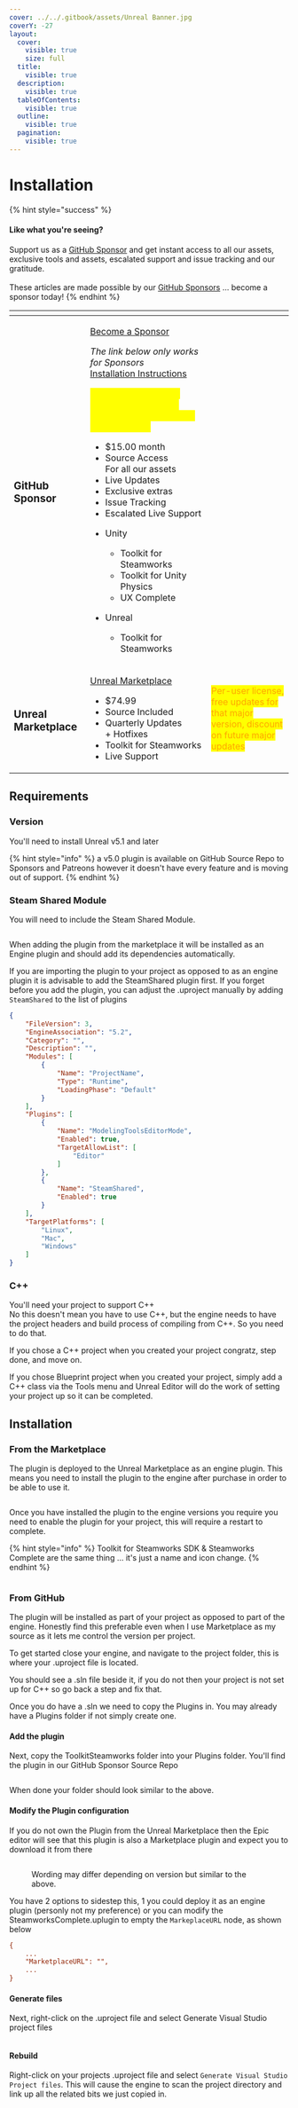 ```yaml
---
cover: ../../.gitbook/assets/Unreal Banner.jpg
coverY: -27
layout:
  cover:
    visible: true
    size: full
  title:
    visible: true
  description:
    visible: true
  tableOfContents:
    visible: true
  outline:
    visible: true
  pagination:
    visible: true
---
```


# Installation

{% hint style="success" %}
#### Like what you're seeing?

Support us as a [GitHub Sponsor](../../become-a-sponsor/) and get instant access to all our assets, exclusive tools and assets, escalated support and issue tracking and our gratitude.\
\
These articles are made possible by our [GitHub Sponsors](../../become-a-sponsor/) ... become a sponsor today!
{% endhint %}

<table data-card-size="large" data-view="cards"><thead><tr><th></th><th></th><th></th></tr></thead><tbody><tr><td><h3>GitHub Sponsor</h3></td><td><p><a href="https://github.com/sponsors/heathen-engineering">Become a Sponsor</a></p><p><em>The link below only works for Sponsors</em><br><a href="https://github.com/heathen-engineering/SourceRepo">Installation Instructions</a></p><p><em><mark style="color:yellow;"><strong>Cancel anytime, and keep everything you have including our site-based license</strong></mark></em></p><ul><li>$15.00 month</li><li>Source Access<br>For all our assets</li><li>Live Updates</li><li>Exclusive extras</li><li>Issue Tracking</li><li>Escalated Live Support</li><li><p>Unity</p><ul><li>Toolkit for Steamworks</li><li>Toolkit for Unity Physics</li><li>UX Complete</li></ul></li><li><p>Unreal</p><ul><li>Toolkit for Steamworks</li></ul></li></ul></td><td></td></tr><tr><td><h3>Unreal Marketplace</h3></td><td><p><a href="https://www.unrealengine.com/marketplace/en-US/product/ad658ddf5c434478acb95f9091ea279c">Unreal Marketplace</a></p><ul><li>$74.99</li><li>Source Included</li><li>Quarterly Updates<br>+ Hotfixes</li><li>Toolkit for Steamworks</li><li>Live Support</li></ul></td><td><mark style="color:orange;">Per-user license, free updates for that major version, discount on future major updates</mark></td></tr></tbody></table>

## Requirements

### Version

You'll need to install Unreal v5.1 and later

{% hint style="info" %}
a v5.0 plugin is available on GitHub Source Repo to Sponsors and Patreons however it doesn't have every feature and is moving out of support.
{% endhint %}

### Steam Shared Module

You will need to include the Steam Shared Module.

<figure><img src="../../.gitbook/assets/image (3) (1) (1) (1) (1) (1) (1).png" alt=""><figcaption></figcaption></figure>

When adding the plugin from the marketplace it will be installed as an Engine plugin and should add its dependencies automatically.

If you are importing the plugin to your project as opposed to as an engine plugin it is advisable to add the SteamShared plugin first. If you forget before you add the plugin, you can adjust the .uproject manually by adding `SteamShared` to the list of plugins

```json
{
	"FileVersion": 3,
	"EngineAssociation": "5.2",
	"Category": "",
	"Description": "",
	"Modules": [
		{
			"Name": "ProjectName",
			"Type": "Runtime",
			"LoadingPhase": "Default"
		}
	],
	"Plugins": [
		{
			"Name": "ModelingToolsEditorMode",
			"Enabled": true,
			"TargetAllowList": [
				"Editor"
			]
		},
		{
			"Name": "SteamShared",
			"Enabled": true
		}
	],
	"TargetPlatforms": [
		"Linux",
		"Mac",
		"Windows"
	]
}
```

### C++

You'll need your project to support C++\
No this doesn't mean you have to use C++, but the engine needs to have the project headers and build process of compiling from C++. So you need to do that.

If you chose a C++ project when you created your project congratz, step done, and move on.

If you chose Blueprint project when you created your project, simply add a C++ class via the Tools menu and Unreal Editor will do the work of setting your project up so it can be completed.

## Installation

### From the Marketplace

The plugin is deployed to the Unreal Marketplace as an engine plugin. This means you need to install the plugin to the engine after purchase in order to be able to use it.

<figure><img src="../../.gitbook/assets/image (5) (1) (1) (1) (1).png" alt=""><figcaption></figcaption></figure>

Once you have installed the plugin to the engine versions you require you need to enable the plugin for your project, this will require a restart to complete.

{% hint style="info" %}
Toolkit for Steamworks SDK & Steamworks Complete are the same thing ... it's just a name and icon change.
{% endhint %}

<figure><img src="../../.gitbook/assets/image (4) (1) (1) (1) (1) (1).png" alt=""><figcaption></figcaption></figure>

### From GitHub

The plugin will be installed as part of your project as opposed to part of the engine. Honestly find this preferable even when I use Marketplace as my source as it lets me control the version per project.

To get started close your engine, and navigate to the project folder, this is where your .uproject file is located.

You should see a .sln file beside it, if you do not then your project is not set up for C++ so go back a step and fix that.

Once you do have a .sln we need to copy the Plugins in. You may already have a Plugins folder if not simply create one.

#### Add the plugin

Next, copy the ToolkitSteamworks folder into your Plugins folder. You'll find the plugin in our GitHub Sponsor Source Repo

<figure><img src="../../.gitbook/assets/image (411).png" alt=""><figcaption></figcaption></figure>

When done your folder should look similar to the above.

#### Modify the Plugin configuration

If you do not own the Plugin from the Unreal Marketplace then the Epic editor will see that this plugin is also a Marketplace plugin and expect you to download it from there

<figure><img src="../../.gitbook/assets/image (2) (1) (1) (1) (1) (1) (1) (1) (1) (1) (1) (1).png" alt=""><figcaption><p>Wording may differ depending on version but similar to the above.</p></figcaption></figure>

You have 2 options to sidestep this, 1 you could deploy it as an engine plugin (personly not my preference) or you can modify the SteamworksComplete.uplugin to empty the `MarkeplaceURL` node, as shown below

```ini
{
    ...
    "MarketplaceURL": "",
    ...
}
```

#### Generate files

Next, right-click on the .uproject file and select Generate Visual Studio project files

<figure><img src="../../.gitbook/assets/image (369).png" alt=""><figcaption></figcaption></figure>

#### Rebuild

Right-click on your projects .uproject file and select `Generate Visual Studio Project files`. This will cause the engine to scan the project directory and link up all the related bits we just copied in.
